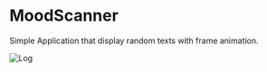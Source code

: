 # MoodScanner

Simple Application that display random texts with frame animation.


![Log](https://raw.githubusercontent.com/nairuzabulhul/MoodScanner/master/screenshot0.png)
